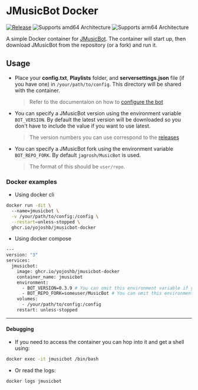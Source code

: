 # JMusicBot Docker
[![Release](https://img.shields.io/github/release/jagrosh/MusicBot?color=g&style=for-the-badge)](https://github.com/jagrosh/MusicBot/releases/latest)
![Supports amd64 Architecture](https://img.shields.io/badge/amd64-yes-blueviolet.svg?style=for-the-badge)
![Supports arm64 Architecture](https://img.shields.io/badge/arm64-yes-blueviolet.svg?style=for-the-badge)

A simple Docker container for [JMusicBot](https://github.com/jagrosh/MusicBot). The container will start up, then download JMusicBot from the repository (or a fork) and run it.

## Usage
- Place your **config.txt**, **Playlists** folder, and **serversettings.json** file (if you have one) in `/your/path/to/config`. This directory will be shared with the container.
  > Refer to the documentaion on how to [configure the bot](https://jmusicbot.com/setup/#3-configure-the-bot)
- You can specify a JMusicBot version using the environment variable `BOT_VERSION`. By default the latest version will be downloaded so you don't have to include the value if you want to use latest.
  > The version numbers you can use correspond to the [releases](https://github.com/jagrosh/MusicBot/releases)
- You can specify a JMusicBot fork using the environment variable `BOT_REPO_FORK`. By default `jagrosh/MusicBot` is used.
  > The format of this should be `user/repo`. 

### Docker examples
- Using docker cli
```bash
docker run -dit \  
  --name=jmusicbot \
  -v /your/path/to/config:/config \
  --restart=unless-stopped \
  ghcr.io/yojoshb/jmusicbot-docker
```

- Using docker compose
```bash
---
version: "3"
services:
  jmusicbot:
    image: ghcr.io/yojoshb/jmusicbot-docker
    container_name: jmusicbot
    environment:
      - BOT_VERSION=0.3.9 # You can omit this environment variable if you just want to run the latest version
      - BOT_REPO_FORK=someuser/MusicBot # You can omit this environment variable if you just want to run jagrosh/MusicBot
    volumes:
      - /your/path/to/config:/config
    restart: unless-stopped
```

---

#### Debugging
- If you need to access the container you can hop into it and get a shell using:
```bash
docker exec -it jmusicbot /bin/bash
```

- Or read the logs:
```bash
docker logs jmusicbot
```
